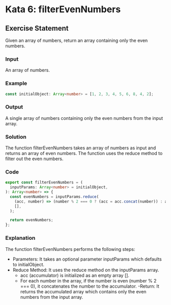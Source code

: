 # Kata 6: filterEvenNumbers

## Exercise Statement

Given an array of numbers, return an array containing only the even numbers.

### Input

An array of numbers.

### Example

```typescript
const initialObject: Array<number> = [1, 2, 3, 4, 5, 6, 8, 4, 2];
```

### Output

A single array of numbers containing only the even numbers from the input array.

### Solution

The function filterEvenNumbers takes an array of numbers as input and returns an array of even numbers. The function uses the reduce method to filter out the even numbers.

### Code

```typescript
export const filterEvenNumbers = (
  inputParams: Array<number> = initialObject,
): Array<number> => {
  const evenNumbers = inputParams.reduce(
    (acc, number) => (number % 2 === 0 ? (acc = acc.concat(number)) : acc),
    [],
  );

  return evenNumbers;
};
```

### Explanation

The function filterEvenNumbers performs the following steps:

- Parameters: It takes an optional parameter inputParams which defaults to initialObject.
- Reduce Method: It uses the reduce method on the inputParams array.
  - acc (accumulator) is initialized as an empty array [].
  - For each number in the array, if the number is even (number % 2 === 0), it concatenates the number to the accumulator.
    -Return: It returns the accumulated array which contains only the even numbers from the input array.

